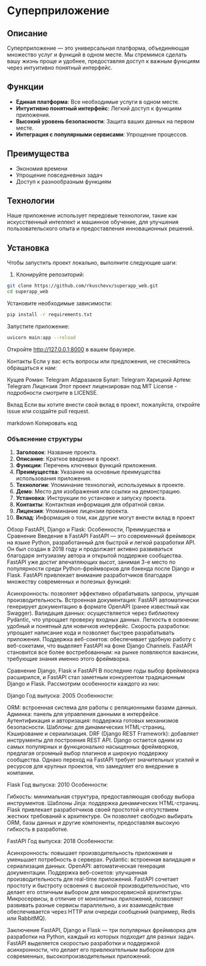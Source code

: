 # Суперприложение

## Описание
Суперприложение — это универсальная платформа, объединяющая множество услуг и функций в одном месте. Мы стремимся сделать вашу жизнь проще и удобнее, предоставляя доступ к важным функциям через интуитивно понятный интерфейс.

## Функции
- **Единая платформа**: Все необходимые услуги в одном месте.
- **Интуитивно понятный интерфейс**: Легкий доступ к функциям приложения.
- **Высокий уровень безопасности**: Защита ваших данных на первом месте.
- **Интеграция с популярными сервисами**: Упрощение процессов.

## Преимущества
- Экономия времени
- Упрощение повседневных задач
- Доступ к разнообразным функциям

## Технологии
Наше приложение использует передовые технологии, такие как искусственный интеллект и машинное обучение, для улучшения пользовательского опыта и предоставления инновационных решений.

## Установка
Чтобы запустить проект локально, выполните следующие шаги:

1. Клонируйте репозиторий:
```bash
git clone https://github.com/rkuschevv/superapp_web.git
cd superapp_web
```
Установите необходимые зависимости:

```bash
pip install -r requirements.txt
```
Запустите приложение:

```bash
uvicorn main:app --reload
```
Откройте http://127.0.0.1:8000 в вашем браузере.

Контакты
Если у вас есть вопросы или предложения, не стесняйтесь обращаться к нам:

Кущев Роман: Telegram
Абдразаков Булат: Telegram
Харицкий Артем: Telegram
Лицензия
Этот проект лицензирован под MIT License - подробности смотрите в LICENSE.

Вклад
Если вы хотите внести свой вклад в проект, пожалуйста, откройте issue или создайте pull request.

markdown
Копировать код

### Объяснение структуры

1. **Заголовок**: Название проекта.
2. **Описание**: Краткое введение в проект.
3. **Функции**: Перечень ключевых функций приложения.
4. **Преимущества**: Указание на основные преимущества использования приложения.
5. **Технологии**: Упоминание технологий, используемых в проекте.
6. **Демо**: Место для изображения или ссылки на демонстрацию.
7. **Установка**: Инструкции по установке и запуску проекта.
8. **Контакты**: Контактная информация для обратной связи.
9. **Лицензия**: Упоминание лицензии проекта.
10. **Вклад**: Информация о том, как другие могут внести вклад в проект

Обзор FastAPI, Django и Flask: Особенности, Преимущества и Сравнение
Введение в FastAPI
FastAPI — это современный фреймворк на языке Python, разработанный для быстрой и легкой разработки API. Он был создан в 2018 году и продолжает активно развиваться благодаря энтузиазму автора и открытой поддержке сообщества. FastAPI уже достиг впечатляющих высот, занимая 3-е место по популярности среди Python-фреймворков для бэкенда после Django и Flask. FastAPI привлекает внимание разработчиков благодаря множеству современных и полезных функций:

Асинхронность: позволяет эффективно обрабатывать запросы, улучшая производительность.
Встроенная документация: FastAPI автоматически генерирует документацию в формате OpenAPI (ранее известный как Swagger).
Валидация данных: осуществляется через библиотеку Pydantic, что упрощает проверку входных данных.
Легкость в освоении: удобный и понятный для новичков интерфейс.
Скорость разработки: упрощает написание кода и позволяет быстрее разрабатывать приложения.
Поддержка веб-сокетов: обеспечивает удобную работу с веб-сокетами, что выделяет FastAPI на фоне Django Channels.
FastAPI становится все более востребованным: на рынке появляются вакансии, требующие знания именно этого фреймворка.

Сравнение Django, Flask и FastAPI
В последние годы выбор фреймворка расширился, и FastAPI стал заметным конкурентом традиционным Django и Flask. Рассмотрим особенности каждого из них:

Django
Год выпуска: 2005
Особенности:

ORM: встроенная система для работы с реляционными базами данных.
Админка: панель для управления данными в интерфейсе.
Аутентификация и авторизация: поддержка готовых механизмов безопасности.
Шаблоны: для динамических HTML-страниц.
Кэширование и сериализация.
DRF (Django REST Framework): добавляет инструменты для построения REST API.
Django остается одним из самых популярных и функционально насыщенных фреймворков, предлагая огромный выбор плагинов и широкую поддержку сообщества. Однако переход на FastAPI требует значительных усилий и ресурсов для крупных проектов, что замедляет его внедрение в компании.

Flask
Год выпуска: 2010
Особенности:

Гибкость: минимальная структура, предоставляющая свободу выбора инструментов.
Шаблоны Jinja: поддержка динамических HTML-страниц.
Flask привлекает разработчиков своей простотой и отсутствием жестких требований к архитектуре. Он позволяет свободно выбирать ORM, базы данных и другие компоненты, предоставляя высокую гибкость в разработке.

FastAPI
Год выпуска: 2018
Особенности:

Асинхронность: повышает производительность приложения и уменьшает потребность в серверах.
Pydantic: встроенная валидация и сериализация данных.
OpenAPI: автоматическая генерация документации.
Поддержка веб-сокетов: улучшенная производительность для real-time приложений.
FastAPI сочетает простоту и быстроту освоения с высокой производительностью, что делает его отличным выбором для микросервисной архитектуры. Микросервисы, в отличие от монолитных приложений, позволяют развивать разные сервисы параллельно, а их взаимодействие обеспечивается через HTTP или очереди сообщений (например, Redis или RabbitMQ).

Заключение
FastAPI, Django и Flask — три популярных фреймворка для разработки на Python, каждый из которых подходит для разных задач. FastAPI выделяется скоростью разработки и поддержкой асинхронности, что делает его привлекательным выбором для современных, высокопроизводительных приложений.
